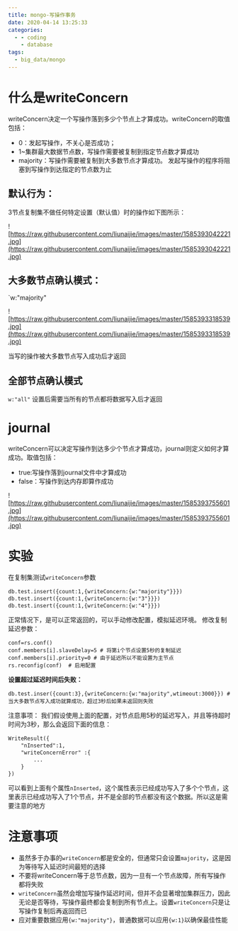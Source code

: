 ```yaml
---
title: mongo-写操作事务
date: 2020-04-14 13:25:33
categories:
  - - coding
    - database
tags:
  - big_data/mongo
---
```


# 什么是writeConcern

writeConcern决定一个写操作落到多少个节点上才算成功。writeConcern的取值包括：

-   0：发起写操作，不关心是否成功；
-   1~集群最大数据节点数，写操作需要被复制到指定节点数才算成功
-   majority：写操作需要被复制到大多数节点才算成功。 发起写操作的程序将阻塞到写操作到达指定的节点数为止

## 默认行为：

3节点复制集不做任何特定设置（默认值）时的操作如下图所示：

![https://raw.githubusercontent.com/liunaijie/images/master/1585393042221.jpg](https://raw.githubusercontent.com/liunaijie/images/master/1585393042221.jpg)

## 大多数节点确认模式：

`w:"majority"

![https://raw.githubusercontent.com/liunaijie/images/master/1585393318539.jpg](https://raw.githubusercontent.com/liunaijie/images/master/1585393318539.jpg)

当写的操作被大多数节点写入成功后才返回

## 全部节点确认模式

`w:"all"` 
设置后需要当所有的节点都将数据写入后才返回

# journal

writeConcern可以决定写操作到达多少个节点才算成功，journal则定义如何才算成功。取值包括：

-   true:写操作落到journal文件中才算成功
-   false：写操作到达内存即算作成功

![https://raw.githubusercontent.com/liunaijie/images/master/1585393755601.jpg](https://raw.githubusercontent.com/liunaijie/images/master/1585393755601.jpg)

# 实验

在复制集测试`writeConcern`参数

```
db.test.insert({count:1,{writeConcern:{w:"majority"}}})
db.test.insert({count:1,{writeConcern:{w:"3"}}})
db.test.insert({count:1,{writeConcern:{w:"4"}}})

```

正常情况下，是可以正常返回的，可以手动修改配置，模拟延迟环境。 修改复制延迟参数：

```
conf=rs.conf()
conf.members[i].slaveDelay=5 # 将第i个节点设置5秒的复制延迟
conf.members[i].priority=0 # 由于延迟所以不能设置为主节点
rs.reconfig(conf)  # 启用配置

```

**设置超过延迟时间后失败：**

```
db.test.inser({count:3},{writeConcern:{w:"majority",wtimeout:3000}}) #当大多数节点写入成功就算成功，超过3秒后如果未返回则失败

```

注意事项： 我们假设使用上面的配置，对节点启用5秒的延迟写入，并且等待超时时间为3秒，那么会返回下面的信息：

```
WriteResult({
    "nInserted":1,
    "writeConcernError" :{
        ...
    }
})

```

可以看到上面有个属性`nInserted`，这个属性表示已经成功写入了多个个节点，这里表示已经成功写入了1个节点，并不是全部的节点都没有这个数据。所以这是需要注意的地方

# 注意事项

-   虽然多于办事的`writeConcern`都是安全的，但通常只会设置`majority`，这是因为等待写入延迟时间最短的选择
-   不要将writeConcern等于总节点数，因为一旦有一个节点故障，所有写操作都将失败
-   `writeConcern`虽然会增加写操作延迟时间，但并不会显著增加集群压力，因此无论是否等待，写操作最终都会复制到所有节点上。设置`writeConcern`只是让写操作复制后再返回而已
-   应对重要数据应用`{w:"majority"}`，普通数据可以应用`{w:1}`以确保最佳性能
